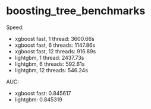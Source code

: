 # boosting_tree_benchmarks

Speed:

* xgboost fast, 1 thread: 3600.66s
* xgboost fast, 6 threads: 1147.86s
* xgboost fast, 12 threads: 916.89s
* lightgbm, 1 thread: 2437.73s
* lightgbm, 6 threads: 592.61s
* lightgbm, 12 threads: 546.24s

AUC:

* xgboost fast: 0.845617
* lightgbm: 0.845319
